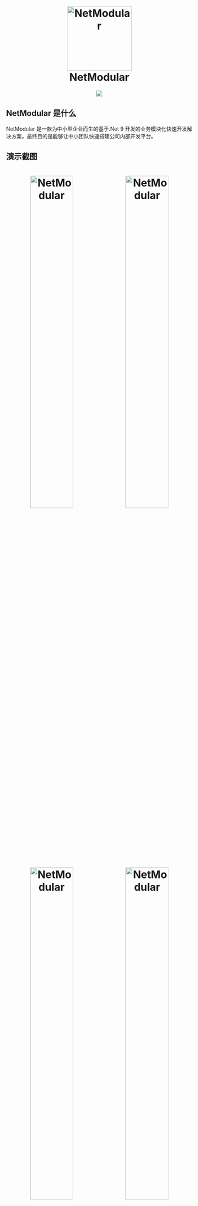 <h1 align="center">
  <img src="./img/logo.png" alt="NetModular" width="175"/>
<br>
NetModular
</h1>

<p align="center">
  <a href="https://github.com/iamoldli/NetModular/blob/master/LICENSE"><img src="https://img.shields.io/github/license/iamoldli/NetModular"></a>
</p>

## NetModular 是什么

NetModular 是一款为中小型企业而生的基于.Net 9 开发的业务模块化快速开发解决方案，最终目的是能够让中小团队快速搭建公司内部开发平台。

## 演示截图

<h1 align="center">
  <img src="./img/20201108235810.png" alt="NetModular" style="margin-right:2%;width:48%;"/>
  <img src="./img/20201108235849.png" alt="NetModular" style="width:48%;"/>
  <img src="./img/20201108235914.png" alt="NetModular" style="margin-right:2%;width:48%;"/>
  <img src="./img/20201108235933.png" alt="NetModular" style="width:48%;"/>
<br>

## 后端框架结构说明

| 框架模块      | 说明                                                                                                      | 版本                                                                                                                                                                                                                                                       |
| ------------- | --------------------------------------------------------------------------------------------------------- | ---------------------------------------------------------------------------------------------------------------------------------------------------------------------------------------------------------------------------------------------------------- |
| 00_Host       | 主机库                                                                                                    | <a href="https://www.nuget.org/packages/NetModular.Lib.Host.Web/"><img src="https://img.shields.io/nuget/v/NetModular.Lib.Host.Web"/></a> <img src="https://img.shields.io/nuget/dt/NetModular.Lib.Host.Web"/>                                             |
| 01_Utils      | 通用基础库                                                                                                | <a href="https://www.nuget.org/packages/NetModular.Lib.Utils.Core/"><img src="https://img.shields.io/nuget/v/NetModular.Lib.Utils.Core"></a> <img src="https://img.shields.io/nuget/dt/NetModular.Lib.Utils.Core"/>                                        |
| 02_Data       | 轻量级 ORM 库(基于 <a href="https://github.com/StackExchange/Dapper">Dapper</a> 扩展)                     | <a href="https://www.nuget.org/packages/NetModular.Lib.Data.Abstractions/"><img src="https://img.shields.io/nuget/v/NetModular.Lib.Data.Abstractions"></a> <img src="https://img.shields.io/nuget/dt/NetModular.Lib.Data.Abstractions"/>                   |
| 03_Logging    | 日志库(基于 <a href="https://github.com/serilog/serilog">Serilog</a> 扩展)                                | <a href="https://www.nuget.org/packages/NetModular.Lib.Logging.Serilog/"><img src="https://img.shields.io/nuget/v/NetModular.Lib.Logging.Serilog"></a> <img src="https://img.shields.io/nuget/dt/NetModular.Lib.Logging.Serilog"/>                         |
| 04_Mapper     | 对象映射库(基于 <a href="https://github.com/AutoMapper/AutoMapper">AutoMapper</a> 扩展)                   | <a href="https://www.nuget.org/packages/NetModular.Lib.Mapper.AutoMapper/"><img src="https://img.shields.io/nuget/v/NetModular.Lib.Mapper.AutoMapper"></a> <img src="https://img.shields.io/nuget/dt/NetModular.Lib.Mapper.AutoMapper"/>                   |
| 05_Swagger    | 接口文档库(基于 <a href="https://github.com/domaindrivendev/Swashbuckle.AspNetCore">Swashbuckle</a> 扩展) | <a href="https://www.nuget.org/packages/NetModular.Lib.Swagger.Core"><img src="https://img.shields.io/nuget/v/NetModular.Lib.Swagger.Core"></a> <img src="https://img.shields.io/nuget/dt/NetModular.Lib.Swagger.Core"/>                                   |
| 06_Cache      | 缓存库，支持内存缓存和 Redis                                                                              | <a href="https://www.nuget.org/packages/NetModular.Lib.Cache.Abstractions/"><img src="https://img.shields.io/nuget/v/NetModular.Lib.Cache.Abstractions"></a> <img src="https://img.shields.io/nuget/dt/NetModular.Lib.Cache.Abstractions"/>                |
| 07_Validation | 模型验证库(基于 <a href="https://github.com/FluentValidation/FluentValidation">FluentValidation</a> 扩展) | <a href="https://www.nuget.org/packages/NetModular.Lib.Validation.Abstractions/"><img src="https://img.shields.io/nuget/v/NetModular.Lib.Validation.Abstractions"></a> <img src="https://img.shields.io/nuget/dt/NetModular.Lib.Validation.Abstractions"/> |
| 08_Auth       | 身份认证库，已实现 JWT 认证方式                                                                           | <a href="https://www.nuget.org/packages/NetModular.Lib.Auth.Abstractions/"><img src="https://img.shields.io/nuget/v/NetModular.Lib.Auth.Abstractions"></a> <img src="https://img.shields.io/nuget/dt/NetModular.Lib.Auth.Abstractions"/>                   |
| 09_Module     | 业务模块化核心库                                                                                          | <a href="https://www.nuget.org/packages/NetModular.Lib.Module.Abstractions/"><img src="https://img.shields.io/nuget/v/NetModular.Lib.Module.Abstractions"></a> <img src="https://img.shields.io/nuget/dt/NetModular.Lib.Module.Abstractions"/>             |
| 10_MQ         | 消息通讯库，实现对 RabbitMQ 的封装                                                                        | <a href="https://www.nuget.org/packages/NetModular.Lib.MQ.RabbitMQ/"><img src="https://img.shields.io/nuget/v/NetModular.Lib.MQ.RabbitMQ"></a> <img src="https://img.shields.io/nuget/dt/NetModular.Lib.MQ.RabbitMQ"/>                                     |
| 11_Quartz     | 基于 <a href="https://github.com/quartznet/quartznet">Quartz.Net</a> 封装的任务调度库                     | <a href="https://www.nuget.org/packages/NetModular.Lib.Quartz.Abstractions/"><img src="https://img.shields.io/nuget/v/NetModular.Lib.Quartz.Abstractions"></a> <img src="https://img.shields.io/nuget/dt/NetModular.Lib.Quartz.Abstractions"/>             |
| 12_Excel      | Excel 扩展库                                                                                              | <a href="https://www.nuget.org/packages/NetModular.Lib.Excel.Abstractions/"><img src="https://img.shields.io/nuget/v/NetModular.Lib.Excel.Abstractions"></a> <img src="https://img.shields.io/nuget/dt/NetModular.Lib.Excel.Abstractions"/>                |
| 13_Config     | 通用配置库                                                                                                | <a href="https://www.nuget.org/packages/NetModular.Lib.Config.Abstractions/"><img src="https://img.shields.io/nuget/v/NetModular.Lib.Config.Abstractions"></a> <img src="https://img.shields.io/nuget/dt/NetModular.Lib.Config.Abstractions"/>             |
| 14_Pdf        | PDF 扩展库                                                                                                | <a href="https://www.nuget.org/packages/NetModular.Lib.Pdf.Abstractions/"><img src="https://img.shields.io/nuget/v/NetModular.Lib.Pdf.Abstractions"></a> <img src="https://img.shields.io/nuget/dt/NetModular.Lib.Pdf.Abstractions"/>                      |
| 15_MQTT       | MQTT 扩展库(未实现)                                                                                       |                                                                                                                                                                                                                                                            |
| 16_OSS        | 对象存储库，内含七牛云 SDK 的 Core 版本                                                                   | <a href="https://www.nuget.org/packages/NetModular.Lib.OSS.Abstractions/"><img src="https://img.shields.io/nuget/v/NetModular.Lib.OSS.Abstractions"></a> <img src="https://img.shields.io/nuget/dt/NetModular.Lib.OSS.Abstractions"/>                      |

## 文档

  文档也是开源的，你可以获取源码在本地启动：[https://github.com/iamoldli/NetModular.Docs](https://github.com/iamoldli/NetModular.Docs)
  
## 开发环境

> 开发工具
>
> > [Visual Studio 2019+](https://visualstudio.microsoft.com/zh-hans/downloads/)、[Visual Studio Code](https://code.visualstudio.com/)

> 后端
>
> > [.Net Core 3.1](https://dotnet.microsoft.com/download)、[Dapper](https://github.com/StackExchange/Dapper)、[Serilog](https://serilog.net/)、[AutoMapper](https://automapper.org/)、[FluentValidation](https://fluentvalidation.net)、[Swagger](https://github.com/domaindrivendev/Swashbuckle.AspNetCore)、RabbitMQ、Redis、EPPlus

> 前端
>
> > [Node.js 10+](https://nodejs.org/en/)、[Vue.js 2.6+](https://cn.vuejs.org/)、[Vue CLI](https://cli.vuejs.org/zh/guide/)、[Vuex](https://vuex.vuejs.org/zh/)、[VueRouter](https://router.vuejs.org/zh/)、[Element-UI](https://element.eleme.cn/#/zh-CN/component/installation)

## 前端框架 NetModular.UI

<img src="https://img.shields.io/npm/v/netmodular-ui"/> <img src="https://img.shields.io/npm/dt/netmodular-ui"/>

前端采用 Vue.js 全家桶+Element UI 开发，也是基于模块化思想设计，源码不在本仓库，请移步 [NetModular.UI](https://github.com/iamoldli/NetModular.UI)

## 前端皮肤

前端支持自定义皮肤功能，框架本身提供了两套皮肤，其中一套已经内置作为默认皮肤，另外一套需要单独安装，源码如下：

| 编码     | 版本                                                                                                                                     | 仓库地址                                                                           |
| -------- | ---------------------------------------------------------------------------------------------------------------------------------------- | ---------------------------------------------------------------------------------- |
| Classics | <img src="https://img.shields.io/npm/v/netmodular-skins-classics"/> <img src="https://img.shields.io/npm/dt/netmodular-skins-classics"/> | [NetModular.Skins.Classics](https://github.com/iamoldli/NetModular.Skins.Classics) |

## 视频教程

[NetModular 的正确打开方式~](https://www.bilibili.com/video/BV14v41147TT/)

## 模块列表

本仓库只包含基础框架以及权限管理(Admin)模块代码，其它模块请点击以下链接查看~

| 编号 | 编码           | 说明                     | 版本                                                                                                                                                                                                                                                 | 仓库地址                                                                                         |
| ---- | -------------- | ------------------------ | ---------------------------------------------------------------------------------------------------------------------------------------------------------------------------------------------------------------------------------------------------- | ------------------------------------------------------------------------------------------------ |
| 00   | Admin          | 权限管理                 | <a href="https://www.nuget.org/packages/NetModular.Module.Admin.Web/"><img src="https://img.shields.io/nuget/v/NetModular.Module.Admin.Web"></a> <img src="https://img.shields.io/nuget/dt/NetModular.Module.Admin.Web"/>                            | 本仓库                                                                                           |
| 01   | Common         | 通用模块                 | <a href="https://www.nuget.org/packages/NetModular.Module.Common.Web/"><img src="https://img.shields.io/nuget/v/NetModular.Module.Common.Web"></a> <img src="https://img.shields.io/nuget/dt/NetModular.Module.Common.Web"/>                         | [NetModular.Module.Common](https://github.com/iamoldli/NetModular.Module.Common)                 |
| 02   | CodeGenerator  | 模块创建(又名代码生成器) | <a href="https://www.nuget.org/packages/NetModular.Module.CodeGenerator.Web/"><img src="https://img.shields.io/nuget/v/NetModular.Module.CodeGenerator.Web"></a> <img src="https://img.shields.io/nuget/dt/NetModular.Module.CodeGenerator.Web"/>    | [NetModular.Module.CodeGenerator](https://github.com/iamoldli/NetModular.Module.CodeGenerator)   |
| 03   | Quartz         | 任务调度                 | <a href="https://www.nuget.org/packages/NetModular.Module.Quartz.Web/"><img src="https://img.shields.io/nuget/v/NetModular.Module.Quartz.Web"></a> <img src="https://img.shields.io/nuget/dt/NetModular.Module.Quartz.Web"/>                         | [NetModular.Module.Quartz](https://github.com/iamoldli/NetModular.Module.Quartz)                 |
| 04   | PersonnelFiles | 人事档案                 | <a href="https://www.nuget.org/packages/NetModular.Module.PersonnelFiles.Web/"><img src="https://img.shields.io/nuget/v/NetModular.Module.PersonnelFiles.Web"></a> <img src="https://img.shields.io/nuget/dt/NetModular.Module.PersonnelFiles.Web"/> | [NetModular.Module.PersonnelFiles](https://github.com/iamoldli/NetModular.Module.PersonnelFiles) |

